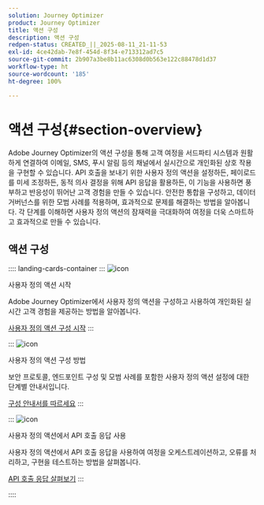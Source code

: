 ```yaml
---
solution: Journey Optimizer
product: Journey Optimizer
title: 액션 구성
description: 액션 구성
redpen-status: CREATED_||_2025-08-11_21-11-53
exl-id: 4ce42dab-7e8f-454d-8f34-e713312ad7c5
source-git-commit: 2b907a3be8b11ac6308d0b563e122c88478d1d37
workflow-type: ht
source-wordcount: '185'
ht-degree: 100%

---
```


# 액션 구성{#section-overview}

Adobe Journey Optimizer의 액션 구성을 통해 고객 여정을 서드파티 시스템과 원활하게 연결하여 이메일, SMS, 푸시 알림 등의 채널에서 실시간으로 개인화된 상호 작용을 구현할 수 있습니다. API 호출을 보내기 위한 사용자 정의 액션을 설정하든, 페이로드를 미세 조정하든, 동적 의사 결정을 위해 API 응답을 활용하든, 이 기능을 사용하면 풍부하고 반응성이 뛰어난 고객 경험을 만들 수 있습니다. 안전한 통합을 구성하고, 데이터 거버넌스를 위한 모범 사례를 적용하며, 효과적으로 문제를 해결하는 방법을 알아봅니다. 각 단계를 이해하면 사용자 정의 액션의 잠재력을 극대화하여 여정을 더욱 스마트하고 효과적으로 만들 수 있습니다.

## 액션 구성

:::: landing-cards-container
:::
![icon](https://cdn.experienceleague.adobe.com/icons/circle-play.svg)

사용자 정의 액션 시작

Adobe Journey Optimizer에서 사용자 정의 액션을 구성하고 사용하여 개인화된 실시간 고객 경험을 제공하는 방법을 알아봅니다.

[사용자 정의 액션 구성 시작](../using/action/action.md)
:::

:::
![icon](https://cdn.experienceleague.adobe.com/icons/gear.svg)

사용자 정의 액션 구성 방법

보안 프로토콜, 엔드포인트 구성 및 모범 사례를 포함한 사용자 정의 액션 설정에 대한 단계별 안내서입니다.

[구성 안내서를 따르세요](../using/action/about-custom-action-configuration.md)
:::

:::
![icon](https://cdn.experienceleague.adobe.com/icons/code-branch.svg)

사용자 정의 액션에서 API 호출 응답 사용

사용자 정의 액션에서 API 호출 응답을 사용하여 여정을 오케스트레이션하고, 오류를 처리하고, 구현을 테스트하는 방법을 살펴봅니다.

[API 호출 응답 살펴보기](../using/action/action-response.md)
:::

::::
